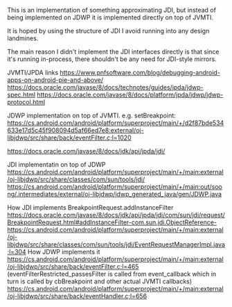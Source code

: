 This is an implementation of something approximating JDI, but instead of being implemented on JDWP
it is implemented directly on top of JVMTI.

It is hoped by using the structure of JDI I avoid running into any design landmines.

The main reason I didn't implement the JDI interfaces directly is that since it's running
in-process, there shouldn't be any need for JDI-style mirrors.

JVMTI/JPDA links
https://www.pnfsoftware.com/blog/debugging-android-apps-on-android-pie-and-above/
https://docs.oracle.com/javase/8/docs/technotes/guides/jpda/jdwp-spec.html
https://docs.oracle.com/javase/8/docs/platform/jpda/jdwp/jdwp-protocol.html

JDWP implementation on top of JVMTI. e.g. setBreakpoint:
https://cs.android.com/android/platform/superproject/main/+/d2f87bde534633e17d5c45f908094d5af66ed7e8:external/oj-libjdwp/src/share/back/eventFilter.c;l=1020

https://docs.oracle.com/javase/8/docs/jdk/api/jpda/jdi/

JDI implementatin on top of JDWP
https://cs.android.com/android/platform/superproject/main/+/main:external/oj-libjdwp/src/share/classes/com/sun/tools/jdi/
https://cs.android.com/android/platform/superproject/main/+/main:out/soong/.intermediates/external/oj-libjdwp/jdwp_generated_java/gen/JDWP.java

How JDI implements BreakpointRequest.addInstanceFilter https://docs.oracle.com/javase/8/docs/jdk/api/jpda/jdi/com/sun/jdi/request/BreakpointRequest.html#addInstanceFilter-com.sun.jdi.ObjectReference-
https://cs.android.com/android/platform/superproject/main/+/main:external/oj-libjdwp/src/share/classes/com/sun/tools/jdi/EventRequestManagerImpl.java;l=304
How JDWP implements it
https://cs.android.com/android/platform/superproject/main/+/main:external/oj-libjdwp/src/share/back/eventFilter.c;l=465
(eventFilterRestricted_passesFilter is called from event_callback which in turn is called by
cbBreakpoint and other actual JVMTI callbacks)
https://cs.android.com/android/platform/superproject/main/+/main:external/oj-libjdwp/src/share/back/eventHandler.c;l=656

